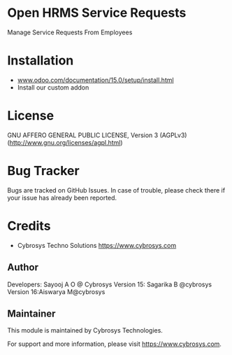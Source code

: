 Open HRMS Service Requests
==========================

Manage Service Requests From Employees


Installation
============
- www.odoo.com/documentation/15.0/setup/install.html
- Install our custom addon

License
=======
GNU AFFERO GENERAL PUBLIC LICENSE, Version 3 (AGPLv3)
(http://www.gnu.org/licenses/agpl.html)

Bug Tracker
===========
Bugs are tracked on GitHub Issues. In case of trouble, please check there if your issue has already been reported.

Credits
=======
* Cybrosys Techno Solutions <https://www.cybrosys.com>

Author
------

Developers: Sayooj A O @ Cybrosys
            Version 15: Sagarika B @cybrosys
            Version 16:Aiswarya M@cybrosys

Maintainer
----------

This module is maintained by Cybrosys Technologies.

For support and more information, please visit https://www.cybrosys.com.


